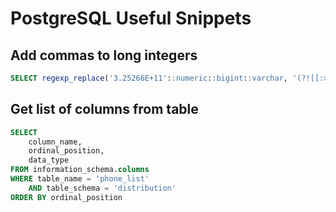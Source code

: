 # PostgreSQL Useful Snippets
## Add commas to long integers
```sql
SELECT regexp_replace('3.25266E+11'::numeric::bigint::varchar, '(?![[:>:]]|[[:<:]])(?=(\d{3})+(?!\d))', ',', 'g')
```

## Get list of columns from table
```sql
SELECT
	column_name,
	ordinal_position,
	data_type
FROM information_schema.columns
WHERE table_name = 'phone_list'
	AND table_schema = 'distribution'
ORDER BY ordinal_position
```

